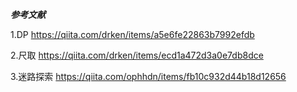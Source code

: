 ***参考文献***


1.DP
https://qiita.com/drken/items/a5e6fe22863b7992efdb

2.尺取
https://qiita.com/drken/items/ecd1a472d3a0e7db8dce

3.迷路探索
https://qiita.com/ophhdn/items/fb10c932d44b18d12656
